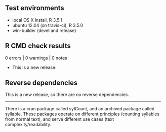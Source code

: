 ## Test environments
* local OS X install, R 3.5.1
* ubuntu 12.04 (on travis-ci), R 3.5.0
* win-builder (devel and release)

## R CMD check results

0 errors | 0 warnings | 0 notes

* This is a new release.

## Reverse dependencies

This is a new release, so there are no reverse dependencies.

---

There is a cran package called sylCount, and an archived package 
called syllable. These packages operate on different principles
(counting syllables from normal text), and serve different 
use cases (text complexity/readability.
